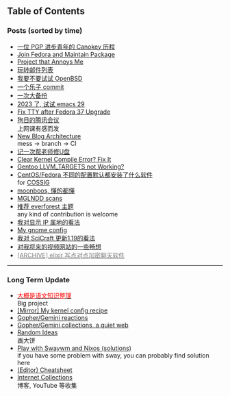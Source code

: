 ## Table of Contents
### Posts (sorted by time)
- [一位 PGP 进步青年的 Canokey 历程](canokey)<br>
- [Join Fedora and Maintain Package](fedora_contrib)<br>
- [Project that Annoys Me](annoying_project.gmi.txt)<br>
- [玩转邮件列表](mailinglist)<br>
- [我要不要试试 OpenBSD](whatif_openbsd)<br>
- [一个乐子 commit](lol.diff.txt)<br>
- [一次大备份](backup_everything)<br>
- [2023 了, 试试 emacs 29](emacs29_2023)<br>
- [Fix TTY after Fedora 37 Upgrade](fix_tty)<br>
- [狗日的腾讯会议](damn_tencent_meeting)<br>
上网课有感而发
- [New Blog Architecture](new_blog_arch)<br>
mess -> branch -> CI
- [记一次帮老师修U盘](recover_udisk)<br>
- [Clear Kernel Compile Error? Fix It](clear_kernel_compile_fix)<br>
- [Gentoo LLVM\_TARGETS not Working?](gentoo_llvm_targets)<br>
- [CentOS/Fedora 不同的配置默认都安装了什么软件](anaconda_kickstarts)<br>
for [COSSIG](https://www.cossig.org)
- [moonboos, 懂的都懂](moonboos)<br>
- [MGLNDD scans](weird_mglndd)<br>
- [推荐 everforest 主题](recommend_everforest_theme)<br>
any kind of contribution is welcome
- [我对显示 IP 属地的看法](bili_ip)<br>
- [My gnome config](my_gnome_config)<br>
- [我对 SciCraft 更新1.19的看法](scicraft_update)<br>
- [对我将来的视频网站的一些畅想](plan_for_my_video_site)<br>
- [<font color=grey>[ARCHIVE] elixir 写点对点加密聊天软件</font>](p2p_chat)<br>

---

### Long Term Update
- [<font color=red>大概是语文知识整理</font>](digua-YW)<br>
Big project
- [\[Mirror\] My kernel config recipe](kernel)<br>
- [Gopher/Gemini reactions](re.gmi.txt)<br>
- [Gopher/Gemini collections, a quiet web](collections.gmi.txt)<br>
- [Random Ideas](ideas)<br>
画大饼
- [Play with Swaywm and Nixos (solutions)](wayland)<br>
if you have some problem with sway, you can probably find solution here
- [(Editor) Cheatsheet](cheatsheet)<br>
- [Internet Collections](internet_collections)<br>
博客, YouTube 等收集
